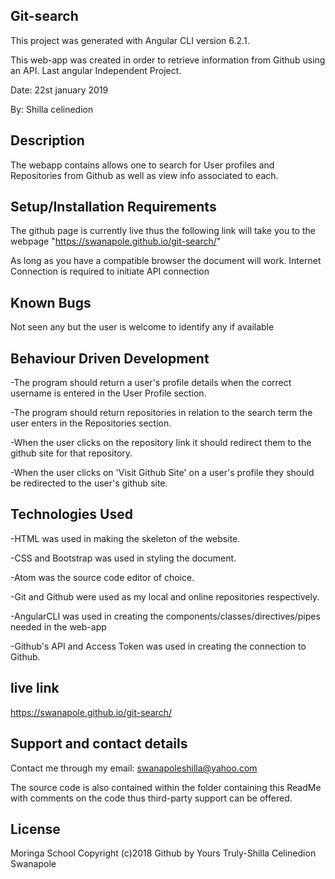 
## Git-search
This project was generated with Angular CLI version 6.2.1.

This web-app was created in order to retrieve information from Github using an API.
Last angular Independent Project.

Date: 22st january 2019

By: Shilla celinedion

## Description

The webapp contains allows one to search for User profiles and Repositories from Github as well as view info associated to each.

## Setup/Installation Requirements

The github page is currently live thus the following link will take you to the webpage "https://swanapole.github.io/git-search/"

As long as you have a compatible browser the document will work. Internet Connection is required to initiate API connection

## Known Bugs

Not seen any but the user is welcome to identify any if available

## Behaviour Driven Development

-The program should return a user's profile details when the correct username is entered in the User Profile section.

-The program should return repositories in relation to the search term the user enters in the Repositories section.

-When the user clicks on the repository link it should redirect them to the github site for that repository.

-When the user clicks on 'Visit Github Site' on a user's profile they should be redirected to the user's github site.

## Technologies Used

-HTML was used in making the skeleton of the website.

-CSS and Bootstrap was used in styling the document.

-Atom was the source code editor of choice.

-Git and Github were used as my local and online repositories respectively.

-AngularCLI was used in creating the components/classes/directives/pipes needed in the web-app

-Github's API and Access Token was used in creating the connection to Github.

## live link

https://swanapole.github.io/git-search/

## Support and contact details
Contact me through my email: swanapoleshilla@yahoo.com

The source code is also contained within the folder containing this ReadMe with comments on the code thus third-party support can be offered.

## License
Moringa School Copyright (c)2018 Github by Yours Truly-Shilla Celinedion Swanapole

